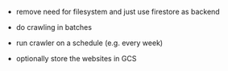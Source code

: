 
* remove need for filesystem and just use firestore as backend
* do crawling in batches
* run crawler on a schedule (e.g. every week)

* optionally store the websites in GCS
